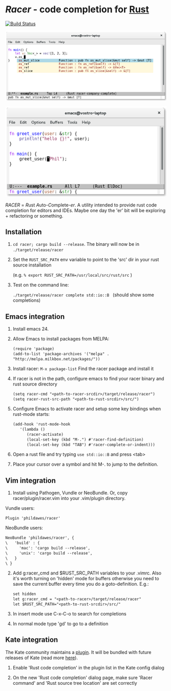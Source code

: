 # *Racer* - code completion for [Rust](http://www.rust-lang.org/)

[![Build Status](https://travis-ci.org/phildawes/racer.svg?branch=master)](https://travis-ci.org/phildawes/racer)

![racer completion screenshot](images/racer_completion.png)

![racer eldoc screenshot](images/racer_eldoc.png)

*RACER* = *R*ust *A*uto-*C*omplete-*er*. A utility intended to provide rust code completion for editors and IDEs. Maybe one day the 'er' bit will be exploring + refactoring or something.

## Installation

1. ```cd racer; cargo build --release```.  The binary will now be in ```./target/release/racer```

2. Set the ```RUST_SRC_PATH``` env variable to point to the 'src' dir in your rust source installation

   (e.g. ```% export RUST_SRC_PATH=/usr/local/src/rust/src``` )

3. Test on the command line:

   ```./target/release/racer complete std::io::B ```  (should show some completions)


## Emacs integration

1. Install emacs 24.

2. Allow Emacs to install packages from MELPA:

   ```
   (require 'package)
   (add-to-list 'package-archives '("melpa" . "http://melpa.milkbox.net/packages/"))
   ```

2. Install racer: ```M-x package-list``` Find the racer package and install it

3. If racer is not in the path, configure emacs to find your racer binary and rust source directory
   ```
   (setq racer-cmd "<path-to-racer-srcdir>/target/release/racer")
   (setq racer-rust-src-path "<path-to-rust-srcdir>/src/")
   ```

4. Configure Emacs to activate racer and setup some key bindings when rust-mode starts:

   ```
   (add-hook 'rust-mode-hook 
	  '(lambda () 
	     (racer-activate)
	     (local-set-key (kbd "M-.") #'racer-find-definition)
	     (local-set-key (kbd "TAB") #'racer-complete-or-indent)))
   ```

5. Open a rust file and try typing ```use std::io::B``` and press \<tab\>

6. Place your cursor over a symbol and hit M-. to jump to the
definition.

## Vim integration

1. Install using Pathogen, Vundle or NeoBundle. Or, copy racer/plugin/racer.vim into your .vim/plugin directory.

  Vundle users:
  ```
  Plugin 'phildawes/racer'
  ```

  NeoBundle users:
  ```
  NeoBundle 'phildawes/racer', {
  \   'build' : {
  \     'mac': 'cargo build --release',
  \     'unix': 'cargo build --release',
  \   }
  \ }
  ```

2. Add g:racer_cmd and $RUST_SRC_PATH variables to your .vimrc. Also it's worth turning on 'hidden' mode for buffers otherwise you need to save the current buffer every time you do a goto-definition. E.g.:

     ```
     set hidden
     let g:racer_cmd = "<path-to-racer>/target/release/racer"
     let $RUST_SRC_PATH="<path-to-rust-srcdir>/src/"
     ```

3. In insert mode use C-x-C-o to search for completions

4. In normal mode type 'gd' to go to a definition

## Kate integration

The Kate community maintains a [plugin](http://quickgit.kde.org/?p=kate.git&a=tree&&f=addons%2Frustcompletion). It will be bundled with future releases of Kate (read more [here](https://blogs.kde.org/2015/05/22/updates-kates-rust-plugin-syntax-highlighting-and-rust-source-mime-type)).

1. Enable 'Rust code completion' in the plugin list in the Kate config dialog

2. On the new 'Rust code completion' dialog page, make sure 'Racer command' and 'Rust source tree location' are set correctly
